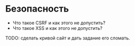 # Безопасность
- Что такое CSRF и как этого не допустить?
- Что такое XSS и как этого не допустить?

TODO: сделать кривой сайт и дать задание его сломать.